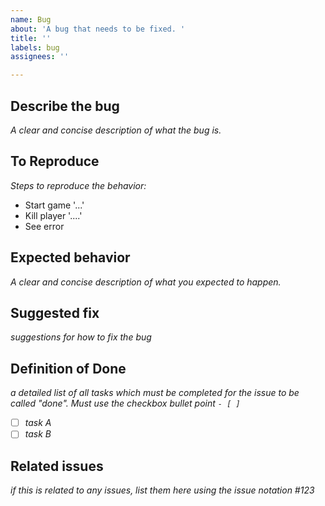 ```yaml
---
name: Bug
about: 'A bug that needs to be fixed. '
title: ''
labels: bug
assignees: ''

---
```


## Describe the bug
*A clear and concise description of what the bug is.*

## To Reproduce
*Steps to reproduce the behavior:*
- Start game '...'
- Kill player '....'
- See error

## Expected behavior
*A clear and concise description of what you expected to happen.*

## Suggested fix
*suggestions for how to fix the bug*

## Definition of Done
*a detailed list of all tasks which must be completed for the issue to be called "done". Must use the checkbox bullet point `- [ ]`*
- [ ] *task A*
- [ ] *task B*

## Related issues
*if this is related to any issues, list them here using the issue notation #123*
